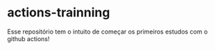 # actions-trainning

Esse repositório tem o intuito de começar os primeiros estudos com o github actions!
